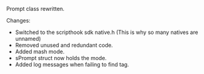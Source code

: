 Prompt class rewritten. 

Changes:
- Switched to the scripthook sdk native.h (This is why so many natives are unnamed)
- Removed unused and redundant code. 
- Added mash mode.
- sPrompt struct now holds the mode.
- Added log messages when failing to find tag.


